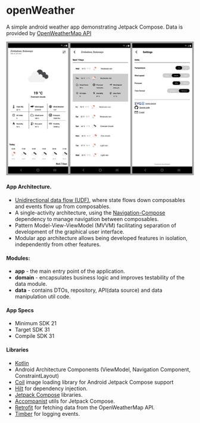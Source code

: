 # <b>openWeather</b>
A simple android weather app demonstrating Jetpack Compose. Data is provided by [OpenWeatherMap API](https://openweathermap.org/api)



<img src="/blob/openweather.png" width=100% height=40%>

#### App Architecture.
* [Unidirectional data flow (UDF)](https://developer.android.com/jetpack/compose/architecture#udf), where state flows down composables and events flow up from composables.
* A single-activity architecture, using the [Navigation-Compose](https://developer.android.com/jetpack/compose/navigation) dependency to manage navigation between composables.
* Pattern Model-View-ViewModel (MVVM) facilitating separation of development of the graphical user interface.
* Modular app architecture allows being developed features in isolation, independently from other features.

#### Modules:
* <b>app</b> - the main entry point of the application.
* <b>domain</b> - encapsulates business logic and improves testability of the data module.
* <b>data</b> - contains DTOs, repository, API(data source) and data manipulation util code.

#### App Specs
* Minimum SDK 21
* Target SDK 31
* Compile SDK 31

#### Libraries
* [Kotlin](https://kotlinlang.org/)
* Android Architecture Components (ViewModel, Navigation Component, ConstraintLayout)
* [Coil](https://coil-kt.github.io/coil/) image loading library for Android Jetpack Compose support
* [Hilt](https://dagger.dev/hilt/) for dependency injection.
* [Jetpack Compose](https://developer.android.com/jetpack/compose) libraries.
* [Accompanist](https://github.com/google/accompanist) utils for Jetpack Compose.
* [Retrofit](https://square.github.io/retrofit) for fetching data from the OpenWeatherMap API.
* [Timber](https://github.com/JakeWharton/timber) for logging events.
